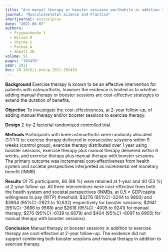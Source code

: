 ```yaml
---
title: "Are manual therapy or booster sessions worthwhile in addition to exercise therapy for knee osteoarthritis: Economic evaluation and 2-year follow-up of a randomized controlled trial"
journal: "Musculoskeletal Science and Practice"
shortjournal: muscsciprac
date: "2021-08-07"
authors:
  - Pryymachenko Y
  - Wilson R
  - Sharma S
  - Pathak A
  - Abbott JH
volume: 56
pages: "102439"
year: 2021
doi: 10.1016/j.msksp.2021.102439
---
```


**Background**
Exercise therapy is known to be an effective intervention for patients with osteoarthritis, however the evidence is limited as to whether adding manual therapy or booster sessions are cost-effective strategies to extend the duration of benefits.

**Objective**
To investigate the cost-effectiveness, at 2-year follow-up, of adding manual therapy and/or booster sessions to exercise therapy.

**Design**
2-by-2 factorial randomized controlled trial.

**Methods**
Participants with knee osteoarthritis were randomly allocated (1:1:1:1) to: exercise therapy delivered in consecutive sessions within 9 weeks (control group), exercise therapy distributed over 1 year using booster sessions, exercise therapy plus manual therapy delivered within 9 weeks, and exercise therapy plus manual therapy with booster sessions. The primary outcome was incremental cost-effectiveness from health system and societal perspectives interpreted as incremental net monetary benefit (INMB).

**Results**
Of 75 participants, 66 (88 %) were retained at 1-year and 40 (53 %) at 2-year follow-up. All three interventions were cost-effective from both the health system and societal perspectives (INMBs, at 0.5 × GDP/capita willingness to pay (WTP) threshold: $3278 (95%CI -3244 to 9800) and $3904 (95%CI -2823 to 10,632) respectively for booster sessions; $2941 (95%CI -3686 to 9568) and $2618 (95%CI -4005 to 9241) for manual therapy; $270 (95%CI -6139 to 6679) and $404 (95%CI -6097 to 6905) for manual therapy with booster sessions).

**Conclusion**
Manual therapy or booster sessions in addition to exercise therapy are cost-effective at 2-year follow-up. The evidence did not support combining both booster sessions and manual therapy in addition to exercise therapy.
